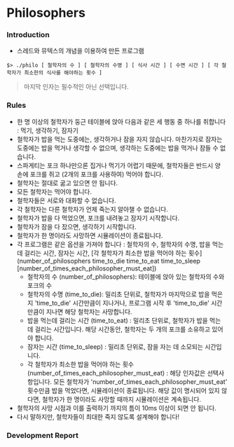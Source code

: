 # Philosophers
### Introduction
- 스레드와 뮤텍스의 개념을 이용하여 만든 프로그램

```
$> ./philo [ 철학자의 수 ] [ 철학자의 수명 ] [ 식사 시간 ] [ 수면 시간 ] [ 각 철학자가 최소한의 식사를 해야하는 횟수 ]
```
> 마지막 인자는 필수적인  아닌 선택입니다.
### Rules
- 한 명 이상의 철학자가 둥근 테이블에 앉아 다음과 같은 세 행동 중 하나를 취합니다 : 먹기, 생각하기, 잠자기
- 철학자가 밥을 먹는 도중에는, 생각하거나 잠을 자지 않습니다. 마찬가지로 잠자는 도중에는 밥을 먹거나 생각할 수 없으며, 생각하는 도중에는 밥을 먹거나 잠들 수 없습니다.
- 스파게티는 포크 하나만으론 집거나 먹기가 어렵기 때문에, 철학자들은 반드시 양 손에 포크를 쥐고 (2개의 포크를 사용하여) 먹어야 합니다.
- 철학자는 절대로 굶고 있으면 안 됩니다.
- 모든 철학자는 먹어야 합니다.
- 철학자들은 서로와 대화할 수 없습니다.
- 각 철학자는 다른 철학자가 언제 죽는지 알아챌 수 없습니다.
- 철학자가 밥을 다 먹었으면, 포크를 내려놓고 잠자기 시작합니다.
- 철학자가 잠을 다 잤으면, 생각하기 시작합니다.
- 철학자가 한 명이라도 사망하면 시뮬레이션이 종료됩니다.
- 각 프로그램은 같은 옵션을 가져야 합니다 : 철학자의 수, 철학자의 수명, 밥을 먹는데 걸리는 시간, 잠자는 시간, [각 철학자가 최소한 밥을 먹어야 하는 횟수] (number_of_philosophers time_to_die time_to_eat time_to_sleep [number_of_times_each_philosopher_must_eat])
  - 철학자의 수 (number_of_philosophers): 테이블에 앉아 있는 철학자의 수와 포크의 수
  - 철학자의 수명 (time_to_die): 밀리초 단위로, 철학자가 마지막으로 밥을 먹은 지 'time_to_die' 시간만큼이 지나거나, 프로그램 시작 후 'time_to_die' 시간만큼이 지나면 해당 철학자는 사망합니다.
  - 밥을 먹는데 걸리는 시간 (time_to_eat) : 밀리초 단위로, 철학자가 밥을 먹는 데 걸리는 시간입니다. 해당 시간동안, 철학자는 두 개의 포크를 소유하고 있어야 합니다.
  - 잠자는 시간 (time_to_sleep) : 밀리초 단위로, 잠을 자는 데 소모되는 시간입니다.
  - 각 철학자가 최소한 밥을 먹어야 하는 횟수 (number_of_times_each_philosopher_must_eat) : 해당 인자값은 선택사항입니다. 모든 철학자가 'number_of_times_each_philosopher_must_eat' 횟수만큼 밥을 먹었다면, 시뮬레이션이 종료됩니다. 해당 값이 명시되어 있지 않다면, 철학자가 한 명이라도 사망할 때까지 시뮬레이션은 계속됩니다.
- 철학자의 사망 시점과 이를 출력하기 까지의 틈이 10ms 이상이 되면 안 됩니다.
- 다시 말하지만, 철학자들이 최대한 죽지 않도록 설계해야 합니다!
### Development Report
